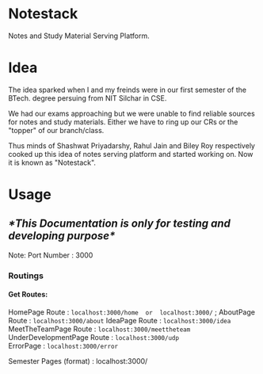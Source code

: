 # Notestack

  Notes and Study Material Serving Platform.
  
# Idea

The idea sparked when I and my freinds were in our first semester of the BTech. degree persuing from NIT Silchar in CSE.

We had our exams approaching but we were unable to find reliable sources for notes and study materials. Either we have to ring up 
our CRs or the "topper" of our branch/class. 

Thus minds of Shashwat Priyadarshy, Rahul Jain and Biley Roy respectively cooked up this idea of notes serving platform and started working on. Now it is known as "Notestack".
 
 # Usage
 
 ## *\*This Documentation is only for testing and developing purpose\**
 
 Note: Port Number : 3000
 
 ### Routings
 
#### Get Routes:
HomePage Route                  : ``localhost:3000/home  or  localhost:3000/`` ;
AboutPage Route                 : ``localhost:3000/about``
IdeaPage Route                  : ``localhost:3000/idea``
MeetTheTeamPage Route           : ``localhost:3000/meettheteam``
UnderDevelopmentPage Route      : ``localhost:3000/udp``   
ErrorPage                       : ``localhost:3000/error``

Semester Pages (format)         : localhost:3000/
 
 
 
                      


